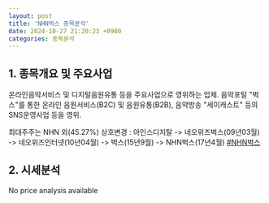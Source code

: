 ```yaml
---
layout: post
title: 'NHN벅스 종목분석'
date: 2024-10-27 21:20:23 +0900
categories: 종목분석
---
```


## 1. 종목개요 및 주요사업

온라인음악서비스 및 디지털음원유통 등을 주요사업으로 영위하는 업체. 음악포털 "벅스"를 통한 온라인 음원서비스(B2C) 및 음원유통(B2B), 음악방송 "세이캐스트" 등의 SNS운영사업 등을 영위. 

최대주주는 NHN 외(45.27%) 상호변경 : 아인스디지탈 -> 네오위즈벅스(09년03월) -> 네오위즈인터넷(10년04월) -> 벅스(15년9월) -> NHN벅스(17년4월)
[#NHN벅스](#)

## 2. 시세분석

No price analysis available
